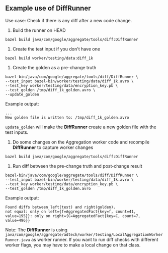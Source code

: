 ## Example use of DiffRunner

Use case: Check if there is any diff after a new code change.

1. Build the runner on HEAD

```shell
bazel build java/com/google/aggregate/tools/diff:DiffRunner
```

1. Create the test input if you don't have one

```shell
bazel build worker/testing/data:diff_1k
```

1. Create the golden as a pre-change truth

```shell
bazel-bin/java/com/google/aggregate/tools/diff/DiffRunner \
--test_input bazel-bin/worker/testing/data/diff_1k.avro \
--test_key worker/testing/data/encryption_key.pb \
--test_golden /tmp/diff_1k_golden.avro \
--update_golden
```

Example output:

```shell
...
New golden file is written to: /tmp/diff_1k_golden.avro
```

`update_golden` will make the **DiffRunner** create a new golden file with the test inputs.

1. Do some changes on the Aggregation worker code and recompile **DiffRunner** to capture worker
   changes

```shell
bazel build java/com/google/aggregate/tools/diff:DiffRunner
```

1. Run diff between the pre-change truth and post-change result

```shell
bazel-bin/java/com/google/aggregate/tools/diff/DiffRunner \
--test_input bazel-bin/worker/testing/data/diff_1k.avro \
--test_key worker/testing/data/encryption_key.pb \
--test_golden /tmp/diff_1k_golden.avro
```

Example output:

```shell
Found diffs between left(test) and right(golden).
not equal: only on left={f=AggregatedFact{key=f, count=41, value=195}}: only on right={C=AggregatedFact{key=C, count=7, value=496}}
```

Note: The **DiffRunner** is using
`java/com/google/aggregate/adtech/worker/testing/LocalAggregationWorkerRunner.java` as worker
runner. If you want to run diff checks with different worker flags, you may have to make a local
change on that class.
